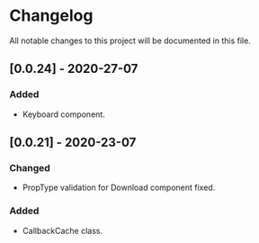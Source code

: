 # Changelog

All notable changes to this project will be documented in this file.

## [0.0.24] - 2020-27-07

### Added

- Keyboard component.


## [0.0.21] - 2020-23-07

### Changed

- PropType validation for Download component fixed.

### Added

- CallbackCache class.
